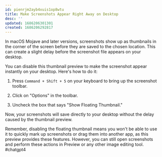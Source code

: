```yaml
---
id: pienrjm2ayb4xuis1op8wtu
title: Make Screenshots Appear Right Away on Desktop
desc: ''
updated: 1686206301301
created: 1686206292817
---
```


In macOS Mojave and later versions, screenshots show up as thumbnails in the corner of the screen before they are saved to the chosen location. This can create a slight delay before the screenshot file appears on your desktop.

You can disable this thumbnail preview to make the screenshot appear instantly on your desktop. Here's how to do it:

1. Press `Command + Shift + 5` on your keyboard to bring up the screenshot toolbar.

2. Click on "Options" in the toolbar.

3. Uncheck the box that says "Show Floating Thumbnail."

Now, your screenshots will save directly to your desktop without the delay caused by the thumbnail preview. 

Remember, disabling the floating thumbnail means you won't be able to use it to quickly mark up screenshots or drag them into another app, as this preview provides these features. However, you can still open screenshots and perform these actions in Preview or any other image editing tool.
#chatgpt4